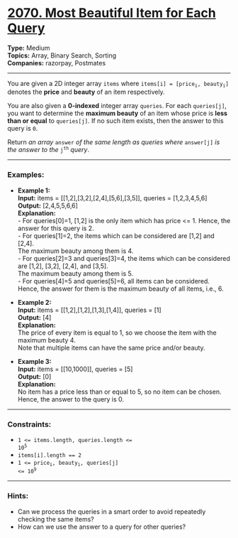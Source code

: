 # [2070. Most Beautiful Item for Each Query](https://leetcode.com/problems/most-beautiful-item-for-each-query)

__Type:__ Medium <br>
__Topics:__ Array, Binary Search, Sorting <br>
__Companies:__ razorpay, Postmates
<hr>

You are given a 2D integer array `items` where <code>items[i] = [price<sub>i</sub>, beauty<sub>i</sub>]</code> denotes the __price__ and __beauty__ of an item respectively.

You are also given a __0-indexed__ integer array `queries`. For each `queries[j]`, you want to determine the __maximum beauty__ of an item whose price is __less than or equal__ to `queries[j]`. If no such item exists, then the answer to this query is `0`.

Return _an array_ `answer` _of the same length as queries where_ `answer[j]` _is the answer to the_ <code>j<sup>th</sup></code> _query_.
<hr>

### Examples:

- __Example 1:__ <br>
__Input:__ items = [[1,2],[3,2],[2,4],[5,6],[3,5]], queries = [1,2,3,4,5,6] <br>
__Output:__ [2,4,5,5,6,6] <br>
__Explanation:__ <br> - For queries[0]=1, [1,2] is the only item which has price <= 1. Hence, the answer for this query is 2. <br> - For queries[1]=2, the items which can be considered are [1,2] and [2,4]. <br> The maximum beauty among them is 4. <br> - For queries[2]=3 and queries[3]=4, the items which can be considered are [1,2], [3,2], [2,4], and [3,5]. <br> The maximum beauty among them is 5. <br> - For queries[4]=5 and queries[5]=6, all items can be considered. <br> Hence, the answer for them is the maximum beauty of all items, i.e., 6.

- __Example 2:__ <br>
__Input:__ items = [[1,2],[1,2],[1,3],[1,4]], queries = [1] <br>
__Output:__ [4] <br>
__Explanation:__ <br>
The price of every item is equal to 1, so we choose the item with the maximum beauty 4. <br>
Note that multiple items can have the same price and/or beauty.  

- __Example 3:__ <br>
__Input:__ items = [[10,1000]], queries = [5] <br>
__Output:__ [0] <br>
__Explanation:__ <br>
No item has a price less than or equal to 5, so no item can be chosen. <br>
Hence, the answer to the query is 0.
<hr>

### Constraints:

- <code>1 <= items.length, queries.length <= 10<sup>5</sup></code>
- `items[i].length == 2`
- <code>1 <= price<sub>i</sub>, beauty<sub>i</sub>, queries[j] <= 10<sup>9</sup></code>
<hr>

### Hints:

- Can we process the queries in a smart order to avoid repeatedly checking the same items?
- How can we use the answer to a query for other queries?